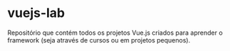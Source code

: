 # vuejs-lab
Repositório que contém todos os projetos Vue.js criados para aprender o framework (seja através de cursos ou em projetos pequenos).
